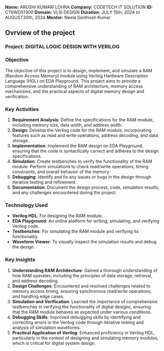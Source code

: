 **Name:** ARUSHI KUMARI LOHRA
**Company:** CODETECH IT SOLUTION
**ID:** CT6WDS1300
**Domain:** VLSI DESIGN
**Duration:** JULY 15th, 2024 to AUGUST30th, 2024
**Mentor:** Neela Santhosh Kumar


## Ovrview of the project

### Project: DIGITAL LOGIC DESIGN WITH VERILOG

### Objective
The objective of this project is to design, implement, and simulate a RAM (Random Access Memory) module using Verilog Hardware Description Language (HDL) on EDA Playground. This project aims to provide a comprehensive understanding of RAM architecture, memory access mechanisms, and the practical aspects of digital memory design and verification.

### Key Activities
1. **Requirement Analysis**: Define the specifications for the RAM module, including memory size, data width, and address width.
2. **Design**: Develop the Verilog code for the RAM module, incorporating features such as read and write operations, address decoding, and data storage.
3. **Implementation**: Implement the RAM design on EDA Playground, ensuring that the code is syntactically correct and adheres to the design specifications.
4. **Simulation**: Create testbenches to verify the functionality of the RAM module. Perform simulations to check read/write operations, timing constraints, and overall behavior of the memory.
5. **Debugging**: Identify and fix any issues or bugs in the design through iterative testing and refinement.
6. **Documentation**: Document the design process, code, simulation results, and any challenges encountered during the project.

### Technology Used
- **Verilog HDL**: For designing the RAM module.
- **EDA Playground**: An online platform for writing, simulating, and verifying Verilog code.
- **Testbenches**: For simulating the RAM module and verifying its functionality.
- **Waveform Viewer**: To visually inspect the simulation results and debug the design.

### Key Insights
1. **Understanding RAM Architecture**: Gained a thorough understanding of how RAM operates, including the principles of data storage, retrieval, and address decoding.
2. **Design Challenges**: Encountered and resolved challenges related to memory access timing, ensuring synchronous read/write operations, and handling edge cases.
3. **Simulation and Verification**: Learned the importance of comprehensive testbenches in verifying the functionality of digital designs, ensuring that the RAM module behaves as expected under various conditions.
4. **Debugging Skills**: Improved debugging skills by identifying and correcting errors in the Verilog code through iterative testing and analysis of simulation waveforms.
5. **Practical Application of Verilog**: Enhanced proficiency in Verilog HDL, particularly in the context of designing and simulating memory modules, which is critical for digital system design.
